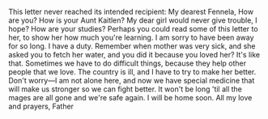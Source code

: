 This letter never reached its intended recipient:
My dearest Fennela,
How are you? How is your Aunt Kaitlen? My dear girl would never give trouble, I hope? How are your studies? Perhaps you could read some of this letter to her, to show her how much you're learning.
I am sorry to have been away for so long. I have a duty. Remember when mother was very sick, and she asked you to fetch her water, and you did it because you loved her? It's like that. Sometimes we have to do difficult things, because they help other people that we love. The country is ill, and I have to try to make her better. Don't worry—I am not alone here, and now we have special medicine that will make us stronger so we can fight better.
It won't be long 'til all the mages are all gone and we're safe again. I will be home soon.
All my love and prayers,
Father